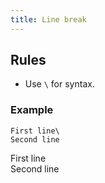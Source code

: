 ```yaml
---
title: Line break
---
```


## Rules

* Use `\` for syntax.

### Example

```
First line\
Second line
```

First line\
Second line

